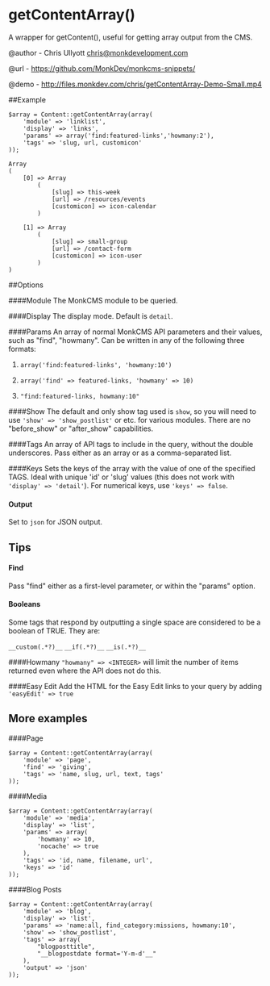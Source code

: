 # getContentArray()

A wrapper for getContent(), useful for getting array output from the CMS.

@author - Chris Ullyott <chris@monkdevelopment.com>

@url - https://github.com/MonkDev/monkcms-snippets/

@demo - http://files.monkdev.com/chris/getContentArray-Demo-Small.mp4

##Example
```
$array = Content::getContentArray(array(
	'module' => 'linklist',
	'display' => 'links',
	'params' => array('find:featured-links','howmany:2'), 
	'tags' => 'slug, url, customicon'
));
```

```
Array
(
    [0] => Array
        (
            [slug] => this-week
            [url] => /resources/events
            [customicon] => icon-calendar
        )

    [1] => Array
        (
            [slug] => small-group
            [url] => /contact-form
            [customicon] => icon-user
        )
)
```


##Options

####Module
The MonkCMS module to be queried.

####Display
The display mode. Default is `detail`.

####Params
An array of normal MonkCMS API parameters and their values, such as "find", "howmany". Can be written in any of the following three formats:

1. `array('find:featured-links', 'howmany:10')`

2. `array('find' => featured-links, 'howmany' => 10)`

3. `"find:featured-links, howmany:10"`

####Show
The default and only show tag used is `show`, so you will need to use `'show' => 'show_postlist'` or etc. for various modules. There are no "before_show" or "after_show" capabilities.

####Tags
An array of API tags to include in the query, without the double underscores. Pass either as an array or as a comma-separated list.

####Keys
Sets the keys of the array with the value of one of the specified TAGS. Ideal with unique 'id' or 'slug' values (this does not work with `'display' => 'detail'`). For numerical keys, use `'keys' => false`.

#### Output
Set to `json` for JSON output.


## Tips

#### Find
Pass "find" either as a first-level parameter, or within the "params" option.

#### Booleans
Some tags that respond by outputting a single space are considered to be a boolean of TRUE. They are:

`__custom(.*?)__`  `__if(.*?)__`  `__is(.*?)__`

####Howmany
`"howmany" => <INTEGER>` will limit the number of items returned even where the API does not do this.

####Easy Edit
Add the HTML for the Easy Edit links to your query by adding `'easyEdit' => true`

## More examples

####Page
	
```
$array = Content::getContentArray(array(
	'module' => 'page',
	'find' => 'giving',
	'tags' => 'name, slug, url, text, tags'
));
```


####Media

```
$array = Content::getContentArray(array(
	'module' => 'media',
	'display' => 'list',
	'params' => array(
		'howmany' => 10,
		'nocache' => true
	),
	'tags' => 'id, name, filename, url',
	'keys' => 'id'
));
```
	
	
####Blog Posts

```
$array = Content::getContentArray(array(
	'module' => 'blog',
	'display' => 'list',
	'params' => 'name:all, find_category:missions, howmany:10',
	'show' => 'show_postlist',
	'tags' => array(
		"blogposttitle",
		"__blogpostdate format='Y-m-d'__"
	),
	'output' => 'json'
));
```
